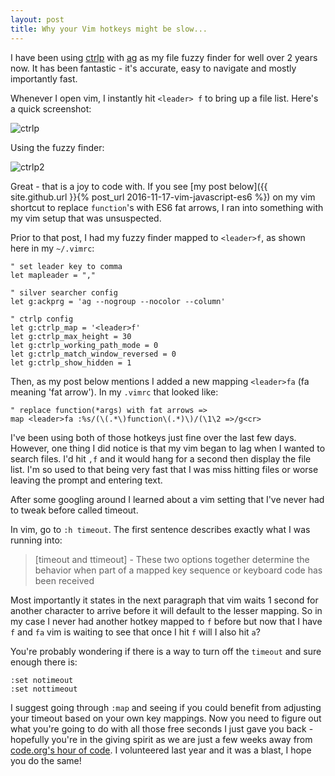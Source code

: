 ```yaml
---
layout: post
title: Why your Vim hotkeys might be slow...
---
```


I have been using [ctrlp](https://github.com/kien/ctrlp.vim) with [ag](https://github.com/ggreer/the_silver_searcher) as my file fuzzy finder for well over 2 years now.  It has been fantastic - it's accurate, easy to navigate and mostly importantly fast.

Whenever I open vim, I instantly hit `<leader> f` to bring up a file list. Here's a quick screenshot:

![ctrlp](http://i.imgur.com/BpJhEbI.png)

Using the fuzzy finder:

![ctrlp2](http://i.imgur.com/ry1q5AP.png)

Great - that is a joy to code with.  If you see [my post below]({{ site.github.url }}{% post_url 2016-11-17-vim-javascript-es6 %}) on my vim shortcut to replace `function`'s with ES6 fat arrows, I ran into something with my vim setup that was unsuspected.

Prior to that post, I had my fuzzy finder mapped to `<leader>f`, as shown here in my `~/.vimrc`:

```
" set leader key to comma
let mapleader = ","

" silver searcher config
let g:ackprg = 'ag --nogroup --nocolor --column'

" ctrlp config
let g:ctrlp_map = '<leader>f'
let g:ctrlp_max_height = 30
let g:ctrlp_working_path_mode = 0
let g:ctrlp_match_window_reversed = 0
let g:ctrlp_show_hidden = 1
```

Then, as my post below mentions I added a new mapping `<leader>fa` (fa meaning 'fat arrow').  In my `.vimrc` that looked like:

```
" replace function(*args) with fat arrows =>
map <leader>fa :%s/(\(.*\)function\(.*)\)/(\1\2 =>/g<cr>
```

I've been using both of those hotkeys just fine over the last few days.  However, one thing I did notice is that my vim began to lag when I wanted to search files.  I'd hit `,f` and it would hang for a second then display the file list.  I'm so used to that being very fast that I was miss hitting files or worse leaving the prompt and entering text.

After some googling around I learned about a vim setting that I've never had to tweak before called timeout.

In vim, go to `:h timeout`. The first sentence describes exactly what I was running into:

>[timeout and ttimeout] - These two options together determine the behavior when part of a mapped key sequence or keyboard code has been received

Most importantly it states in the next paragraph that vim waits 1 second for another character to arrive before it will default to the lesser mapping.  So in my case I never had another hotkey mapped to `f` before but now that I have `f` and `fa` vim is waiting to see that once I hit `f` will I also hit `a`?

You're probably wondering if there is a way to turn off the `timeout` and sure enough there is:

```
:set notimeout
:set nottimeout
```

I suggest going through `:map` and seeing if you could benefit from adjusting your timeout based on your own key mappings.  Now you need to figure out what you're going to do with all those free seconds I just gave you back - hopefully you're in the giving spirit as we are just a few weeks away from [code.org's hour of code](https://hourofcode.com/us).  I volunteered last year and it was a blast, I hope you do the same!




